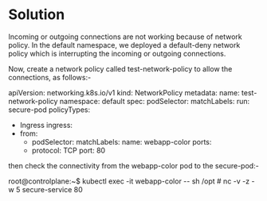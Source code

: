 # Solution

Incoming or outgoing connections are not working because of network policy. In the default namespace, we deployed a default-deny network policy which is interrupting the incoming or outgoing connections.

Now, create a network policy called test-network-policy to allow the connections, as follows:-

apiVersion: networking.k8s.io/v1
kind: NetworkPolicy
metadata:
  name: test-network-policy
  namespace: default
spec:
  podSelector:
    matchLabels:
      run: secure-pod
  policyTypes:

- Ingress
  ingress:
- from:
  - podSelector:
        matchLabels:
          name: webapp-color
    ports:
  - protocol: TCP
      port: 80

then check the connectivity from the webapp-color pod to the secure-pod:-

root@controlplane:~$ kubectl exec -it webapp-color -- sh
/opt # nc -v -z -w 5 secure-service 80
